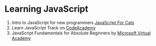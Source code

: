 # Learning JavaScript

1. Intro to JavaScript for new programmers [JavaScript For Cats](http://jsforcats.com/)
2. Learn JavaScript Track on [CodeAcademy](https://www.codecademy.com/learn/learn-javascript)
3. JavaScript Fundamentals for Absolute Beginners by [Microsoft Virtual Academy](https://mva.microsoft.com/en-US/training-courses/javascript-fundamentals-for-absolute-beginners-14194?l=DmF3TY1eB_9500115888)
